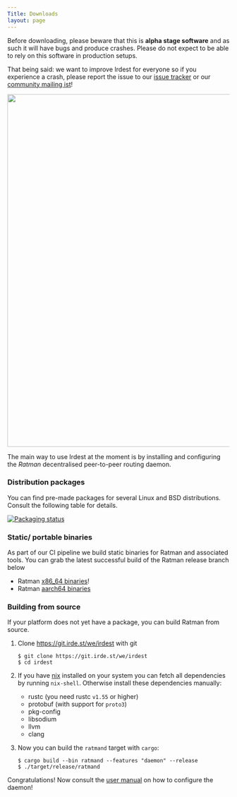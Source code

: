 ```yaml
---
Title: Downloads
layout: page
---
```


Before downloading, please beware that this is **alpha stage
software** and as such it will have bugs and produce crashes.  Please
do not expect to be able to rely on this software in production
setups.

That being said: we want to improve Irdest for everyone so if you
experience a crash, please report the issue to our [issue
tracker][issues] or our [community mailing ist][mail]!

[issues]: https://git.irde.st/we/irdest/-/issues
[mail]: https://lists.irde.st/archives/list/community@lists.irde.st/


<img src="/img/ratman-banner.png" width="800px" />

The main way to use Irdest at the moment is by installing and
configuring the *Ratman* decentralised peer-to-peer routing daemon.


### Distribution packages

You can find pre-made packages for several Linux and BSD
distributions.  Consult the following table for details.

[![Packaging status](https://repology.org/badge/vertical-allrepos/ratman.svg)](https://repology.org/project/ratman/versions)


### Static/ portable binaries

As part of our CI pipeline we build static binaries for Ratman and
associated tools.  You can grab the latest successful build of the
Ratman release branch below

- Ratman [x86_64 binaries](https://git.irde.st/we/irdest/-/jobs/artifacts/ratman-0.3.0/raw/ratman-bundle-x86_64.tar.gz?job=bundle-ratman)!
- Ratman [aarch64 binaries](https://git.irde.st/we/irdest/-/jobs/artifacts/ratman-0.3.0/raw/ratman-bundle-aarch64.tar.gz?job=bundle-ratman-aarch64)


### Building from source

If your platform does not yet have a package, you can build Ratman
from source.

1. Clone https://git.irde.st/we/irdest with git
   
   ```console
   $ git clone https://git.irde.st/we/irdest
   $ cd irdest
   ```

2. If you have [nix](https://nixos.org/) installed on your system you
   can fetch all dependencies by running `nix-shell`.  Otherwise install
   these dependencies manually:
   
   - rustc (you need rustc `v1.55` or higher)
   - protobuf (with support for `proto3`)
   - pkg-config
   - libsodium
   - llvm
   - clang

3. Now you can build the `ratmand` target with `cargo`:

   ```console
   $ cargo build --bin ratmand --features "daemon" --release
   $ ./target/release/ratmand
   ```

Congratulations!  Now consult the [user
manual](https://docs.irde.st/user/) on how to configure the daemon!
